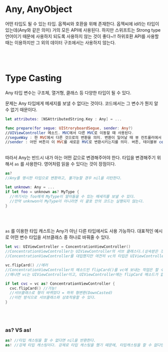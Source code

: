# Any, AnyObject

어떤 타입도 될 수 있는 타입. 옵젝씨와 호환을 위해 존재한다. 옵젝씨에 id라는 타입이 있는데(Any와 같은 의미) 거의 모든 API에 사용된다. 하지만 스위프트는 Strong type 언어이기 때문에 사용하지 되도록 사용하지 않는 것이 좋다~!! 하위호환 API를 사용할 때는 이용하지만 그 외의 데이터 구조에서는 사용하지 않는다.

<br />

<br />

# Type Casting

Any 타입 변수는 구조체, 열거형, 클래스 등 다양한 타입이 될 수 있다.

문제는 Any 타입에게 메세지를 보낼 수 없다는 것이다. 코드에서는 그 변수가 뭔지 알 수 없기 때문이다.

```swift
let attributes: [NSAttributedString.Key : Any] = ...

func prepare(for segue: UIStroryboardSegue, sender: Any?)
//UIViewController 메소드. MVC에서 다른 MVC로 이동할 때 사용된다.
//segueWay : 한 MVC에서 다른 것으로의 변환을 의미. 변환이 일어날 때 뷰 컨트롤러에서 호출된다.
//sender : 어떤 버튼이 이 MVC를 새로운 MVC로 변환시키는지를 의미. 버튼, 테이블뷰 cell..., 코드에 의해 일어나면 nil
```

<br />따라서 Any는 반드시 내가 아는 어떤 값으로 변경해주어야 한다. 타입을 변경해주기 위해서  `as` 를 사용한다. 영어처럼 읽을 수 있다는 것이 장점이다.

```swift
as?
//Any를 명시한 타입으로 변환하고, 불가능할 경우 nil을 리턴한다.

let unknown: Any = ...
if let foo = unknown as? MyType {
  //여기서는 foo에게 MyType이 알아들을 수 있는 메세지를 보낼 수 있다.
  //만약 unknwon이 MyType이 아니라면 이 괄호 안의 코드는 실행되지 않는다.
}
```

<br />

<br />

`as` 를 이용한 타입 캐스트는 Any가 아닌 다른 타입에서도 사용 가능하다. 대표적인 예시로 어떤 변수 타입을 서브클래스 중 하나로 바꿔줄 수 있다.

```swift
let vc: UIViewController = ConcentrationViewController()
//ConcentrationViewController는 UIViewController의 서브 클래스다.(상속받은 것)
//ConcentrationViewController를 대입했지만 여전히 vc의 타입은 UIViewController다. ConcentrationViewController가 아니다...!!

vc.flipCard() //에러
//ConcentrationViewController의 메소드인 flipCard()를 vc에 보내는 작업은 할 수 없다.
//왜냐면 vc는 UIViewController이고, UIViewController에는 flipCard 메소드가 없음 ㅠㅠ

if let cvc = vc as? ConcentrationViewController {
  cvc.flipCard() //가능!
  //서브클래스로 형이 바뀌었다 = 하위 형변환(DownCasted)
  //이런 방식으로 서브클래스와 상호작용할 수 있다.
}
```

<br /><br />

### as? VS as!

```swift
as? //타입 캐스팅을 할 수 없다면 nil을 반환한다.
as! //강제 타입 캐스팅이다. 강제로 타입 캐스팅을 했기 때문에, 타입캐스팅을 할 수 없다면 앱이 죽어버린다.
```

